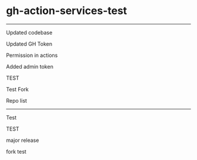 # gh-action-services-test

---

Updated codebase

Updated GH Token
 
Permission in actions

Added admin token



TEST


Test Fork

Repo list


---








Test

TEST

major release

fork test

